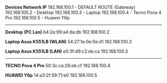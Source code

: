 **Devices Network IP**
192.168.100.1 - DEFAULT ROUTE (Gateway)
192.168.100.2 - Desktop
192.168.100.3 - Laptop
192.168.100.4 - Tecno Pova 4 Pro
192.168.100.5 - Huawei Y6p

___

**Desktop (PC Lan)**
b4:2e:99:a4:da:db
192.168.100.2

**Laptop Asus K551LB (WLAN)**
54:27:1e:0e:0e:d1
192.168.100.3

**Laptop Asus K551LB (LAN)**
e0:3f:49:c2:eb:ca
192.168.100.3

___

**TECNO Pova 4 Pro**
50:3c:ca:28:eb:cf
192.168.100.4

**HUAWEI Y6p**
14:a3:2f:59:71:e0
192.168.100.5